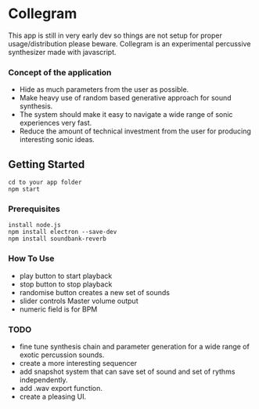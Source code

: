 # Collegram

This app is still in very early dev so things are not setup for proper usage/distribution please beware.
Collegram is an experimental percussive synthesizer made with javascript.

### Concept of the application

* Hide as much parameters from the user as possible.
* Make heavy use of random based generative approach for sound synthesis.
* The system should make it easy to navigate a wide range of sonic experiences very fast.
* Reduce the amount of technical investment from the user for producing interesting sonic ideas.

## Getting Started

```
cd to your app folder
npm start 
```
### Prerequisites

```
install node.js 
npm install electron --save-dev
npm install soundbank-reverb
```
### How To Use

* play button to start playback
* stop button to stop playback
* randomise button creates a new set of sounds
* slider controls Master volume output
* numeric field is for BPM

### TODO

* fine tune synthesis chain and parameter generation for a wide range of exotic percussion sounds.
* create a more interesting sequencer
* add snapshot system that can save set of sound and set of rythms independently.
* add .wav export function.
* create a pleasing UI.